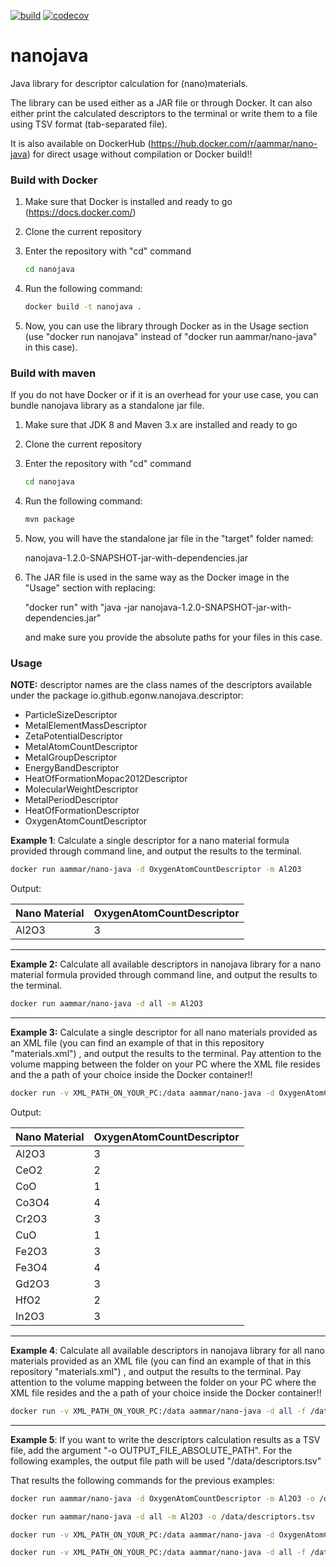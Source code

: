 [![build](https://github.com/egonw/nanojava/actions/workflows/maven.yml/badge.svg)](https://github.com/egonw/nanojava/actions/workflows/maven.yml)
[![codecov](https://codecov.io/gh/egonw/nanojava/branch/master/graph/badge.svg?token=7AGTB9R55I)](https://codecov.io/gh/egonw/nanojava)

# nanojava

Java library for descriptor calculation for (nano)materials.

The library can be used either as a JAR file or through Docker. It can also either print the calculated descriptors to the terminal or write them to a file using TSV format (tab-separated file).

It is also available on DockerHub (https://hub.docker.com/r/aammar/nano-java) for direct usage without compilation or Docker build!!

### Build with Docker

1. Make sure that Docker is installed and ready to go (https://docs.docker.com/)

2. Clone the current repository

3. Enter the repository with "cd" command

   ```bash
   cd nanojava
   ```

3. Run the following command:

   ```bash
   docker build -t nanojava . 
   ```

4. Now, you can use the library through Docker as in the Usage section (use "docker run nanojava" instead of "docker run aammar/nano-java" in this case).

### Build with maven

If you do not have Docker or if it is an overhead for your use case, you can bundle nanojava library as a standalone jar file.

1. Make sure that JDK 8 and Maven 3.x are installed and ready to go

2. Clone the current repository

3. Enter the repository with "cd" command

   ```bash
   cd nanojava
   ```

3. Run the following command:

   ```bash
   mvn package
   ```

4. Now, you will have the standalone jar file in the "target" folder named: 

   nanojava-1.2.0-SNAPSHOT-jar-with-dependencies.jar

5. The JAR file is used in the same way as the Docker image in the "Usage" section with replacing:

   "docker run" with "java -jar nanojava-1.2.0-SNAPSHOT-jar-with-dependencies.jar"

   and make sure you provide the absolute paths for your files in this case.

### Usage

**NOTE:** descriptor names are the class names of the descriptors available under the package io.github.egonw.nanojava.descriptor:

- ParticleSizeDescriptor
- MetalElementMassDescriptor
- ZetaPotentialDescriptor
- MetalAtomCountDescriptor
- MetalGroupDescriptor
- EnergyBandDescriptor
- HeatOfFormationMopac2012Descriptor
- MolecularWeightDescriptor
- MetalPeriodDescriptor
- HeatOfFormationDescriptor
- OxygenAtomCountDescriptor



**Example 1**: Calculate a single descriptor for a nano material formula provided through command line, and output the results to the terminal.

```bash
docker run aammar/nano-java -d OxygenAtomCountDescriptor -m Al2O3
```

Output:

| Nano Material | OxygenAtomCountDescriptor |
| ------------- | ------------------------- |
| Al2O3         | 3                         |

------

**Example 2:** Calculate all available descriptors in nanojava library for a nano material formula provided through command line, and output the results to the terminal.

```bash
docker run aammar/nano-java -d all -m Al2O3
```

------

**Example 3:**  Calculate a single descriptor for all nano materials provided as an XML file (you can find an example of that in this repository "materials.xml") , and output the results to the terminal. Pay attention to the volume mapping between the folder on your PC where the XML file resides and the a path of your choice inside the Docker container!!

```bash
docker run -v XML_PATH_ON_YOUR_PC:/data aammar/nano-java -d OxygenAtomCountDescriptor -f /data/materials.xml
```

Output:

| Nano Material | OxygenAtomCountDescriptor |
| ------------- | ------------------------- |
| Al2O3         | 3                         |
| CeO2          | 2                         |
| CoO           | 1                         |
| Co3O4         | 4                         |
| Cr2O3         | 3                         |
| CuO           | 1                         |
| Fe2O3         | 3                         |
| Fe3O4         | 4                         |
| Gd2O3         | 3                         |
| HfO2          | 2                         |
| In2O3         | 3                         |

------

**Example 4**:  Calculate all available descriptors in nanojava library for all nano materials provided as an XML file (you can find an example of that in this repository "materials.xml") , and output the results to the terminal. Pay attention to the volume mapping between the folder on your PC where the XML file resides and the a path of your choice inside the Docker container!!

```bash
docker run -v XML_PATH_ON_YOUR_PC:/data aammar/nano-java -d all -f /data/materials.xml
```

------

**Example 5**: If you want to write the descriptors calculation results as a TSV file, add the argument "-o OUTPUT_FILE_ABSOLUTE_PATH". For the following examples, the output file path will be used "/data/descriptors.tsv"

That results the following commands for the previous examples:

```bash
docker run aammar/nano-java -d OxygenAtomCountDescriptor -m Al2O3 -o /data/descriptors.tsv

docker run aammar/nano-java -d all -m Al2O3 -o /data/descriptors.tsv

docker run -v XML_PATH_ON_YOUR_PC:/data aammar/nano-java -d OxygenAtomCountDescriptor -f /data/materials.xml -o /data/descriptors.tsv

docker run -v XML_PATH_ON_YOUR_PC:/data aammar/nano-java -d all -f /data/materials.xml -o /data/descriptors.tsv
```

